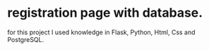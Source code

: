 # registration page with database.

for this project I used knowledge in Flask, Python, Html, Css and PostgreSQL.
